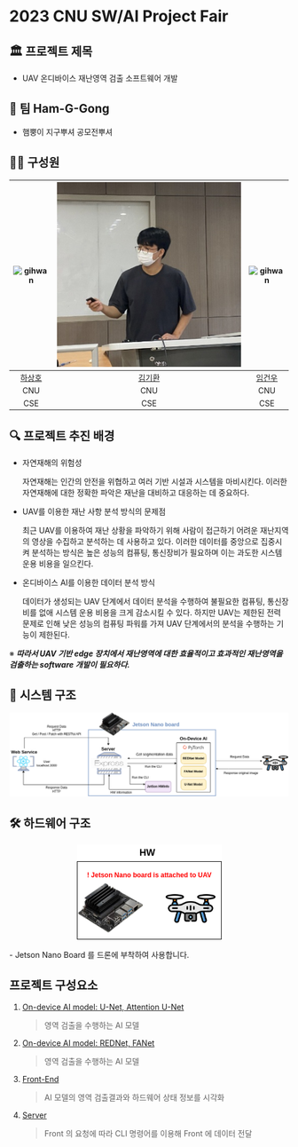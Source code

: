 # 2023 CNU SW/AI Project Fair

## 🏛️ 프로젝트 제목
- UAV 온디바이스 재난영역 검출 소프트웨어 개발


## 👥 팀 Ham-G-Gong
- 햄뿡이 지구뿌셔 공모전뿌셔


## 🧑‍💻 구성원

<div style="text-align: center;">

| ![gihwan](./figure/sangho.jpeg) | ![gihwan](./figure/gihwan.jpeg) | ![gihwan](./figure/geonu.jpeg) |
|:--------------------------------------------------------------------------------------------------------------------------------------:|:---------------------------------------------------------------------------------------------------------------------------------------:|:------------------------------------------------------------------------------------------------------------------------------------:|
|[하상호](https://github.com/sangho0804)|[김기환](https://github.com/gihwan-kim)|[임건우](https://github.com/rjsdn0124)|
|CNU|CNU|CNU|
|CSE|CSE|CSE|

</div>



## 🔍 프로젝트 추진 배경
- 자연재해의 위험성

  자연재해는 인간의 안전을 위협하고 여러 기반 시설과 시스템을 마비시킨다. 이러한 자연재해에 대한 정확한 파악은 재난을 대비하고 대응하는 데 중요하다.
- UAV를 이용한 재난 사항 분석 방식의 문제점

  최근 UAV를 이용하여 재난 상황을 파악하기 위해 사람이 접근하기 어려운 재난지역의 영상을 수집하고 분석하는 데 사용하고 있다. 이러한 데이터를 중앙으로 집중시켜 분석하는 방식은 높은 성능의 컴퓨팅, 통신장비가 필요하며 이는 과도한 시스템 운용 비용을 일으킨다.
- 온디바이스 AI를 이용한 데이터 분석 방식

  데이터가 생성되는 UAV 단계에서 데이터 분석을 수행하여 불필요한 컴퓨팅, 통신장비를 없애 시스템 운용 비용을 크게 감소시킬 수 있다. 하지만 UAV는 제한된 전력 문제로 인해 낮은 성능의 컴퓨팅 파워를 가져 UAV 단계에서의 분석을 수행하는 기능이 제한된다.

※ ***따라서 UAV 기반 edge 장치에서 재난영역에 대한 효율적이고 효과적인 재난영역을 검출하는 software 개발이 필요하다.***


## 🤖 시스템 구조
<p align="center"><img src="./figure/system-structure.png"></p>

## 🛠️ 하드웨어 구조
<p align="center"><img src="./figure/hw-structure.png"></p>
- Jetson Nano Board 를 드론에 부착하여 사용합니다.


## 프로젝트 구성요소

1. [On-device AI model: U-Net, Attention U-Net](https://github.com/Ham-G-Gong/GradProj_UNet_series)
    > 영역 검출을 수행하는 AI 모델
2. [On-device AI model: REDNet, FANet](https://github.com/Ham-G-Gong/GradProj_REDNet_FANet)
    > 영역 검출을 수행하는 AI 모델
3. [Front-End](https://github.com/Ham-G-Gong/GradProj)
    > AI 모델의 영역 검출결과와 하드웨어 상태 정보를 시각화
4. [Server](https://github.com/Ham-G-Gong/GradProj_Server)
    > Front 의 요청에 따라 CLI 명령어를 이용해 Front 에 데이터 전달
